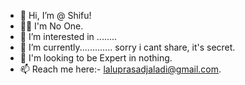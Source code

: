 - 👋 Hi, I’m @ Shifu!
- 👨‍💻 I'm No One.
- 👀 I’m interested in ........
- 🌱 I’m currently............. sorry i cant share, it's secret.
- 💞️ I'm looking to be  Expert in nothing.
- 📫 Reach me here:- laluprasadjaladi@gmail.com.
<!---
LaluprasadJaladi/LaluprasadJaladi is a ✨ special ✨ repository because its `README.md` (this file) appears on your GitHub profile.
You can click the Preview link to take a look at your changes.
--->
